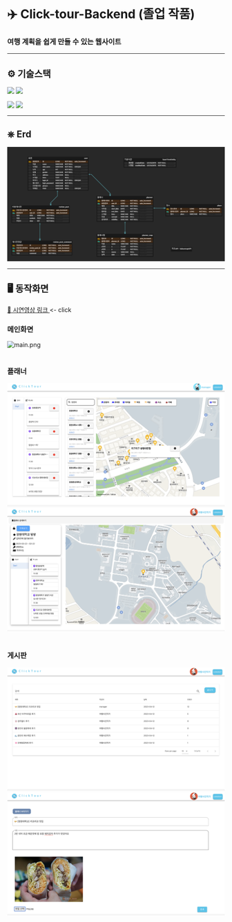 # ✈️ Click-tour-Backend (졸업 작품)

### 여행 계획을 쉽게 만들 수 있는 웹사이트

---

## ⚙️ 기술스택
<img src="https://img.shields.io/badge/Java-1572B6?style=for-the-badge&logo=java&logoColor=white">  
<img src="https://img.shields.io/badge/SpringBoot-6DB33F?style=for-the-badge&logo=SpringBoot&logoColor=white">
<p>
<img src="https://img.shields.io/badge/springsecurity-6DB33F?style=for-the-badge&logo=springsecurity&logoColor=white">
<img src="https://img.shields.io/badge/jwt-000000?style=for-the-badge&logo=jsonwebtokens&logoColor=white">
</p>

---
## ⎈ Erd
![erd.png](img%2Ferd.png)

---

## 🖥️ 동작화면

[ 🎥 시연영상 링크 ](https://drive.google.com/file/d/1ducgywz9RQbz5r29hdoIV2y0VeRTOiN5/view)  <- click

### 메인화면
![main.png](img%2Fmain.png)
<br>
<br>

### 플래너
![writePlanner.png](img%2FwritePlanner.png)
<br>
![readPlanner.png](img%2FreadPlanner.png)
<br>
<br>

### 게시판
![readBoard.png](img%2FreadBoard.png)
<br> 
![writeBoard.png](img%2FwriteBoard.png)
